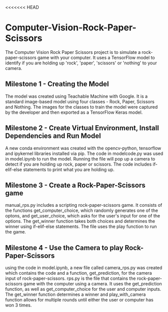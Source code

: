 <<<<<<< HEAD
# Computer-Vision-Rock-Paper-Scissors

The Computer Vision Rock Paper Scissors project is to simulate a rock-paper-scissors game with your computer. It uses a TensorFlow model to identify if you are holding up 'rock', 'paper', 'scissors' or 'nothing' to your camera.

## Milestone 1 - Creating the Model

The model was created using Teachable Machine with Google. It is a standard image-based model using four classes - Rock, Paper, Scissors and Nothing. The images for the classes to train the model were captured by the developer and then exported as a TensorFlow Keras model.

## Milestone 2 - Create Virtual Environment, Install Dependencies and Run Model

A new conda environment was created with the opencv-python, tensorflow and ipykernel libraries installed via pip. The code in modelcode.py was used in model.ipynb to run the model. Running the file will pop up a camera to detect if you are holding up rock, paper or scissors. The code includes if-elif-else statements to print what you are holding up.

## Milestone 3 - Create a Rock-Paper-Scissors game

manual_rps.py includes a scripting rock-paper-scissors game. It consists of the functions get_computer_choice, which randomly generates one of the optons, and get_user_choice, which asks for the user's input for one of the options. The get_winner function takes both choices and determines the winner using if-elif-else statements. The file uses the play function to run the game.

## Milestone 4 - Use the Camera to play Rock-Paper-Scissors

using the code in model.ipynb, a new file called camera_rps.py was created which contains the code and a function, get_prediction, for the camera input of rock-paper-scissors. rps.py is the file that contains the rock-paper-scissors game with the computer using a camera. It uses the get_prediction function, as well as get_computer_choice for the user and computer inputs. The get_winner function determines a winner and play_with_camera function allows for multiple rounds until either the user or computer has won 3 times.
